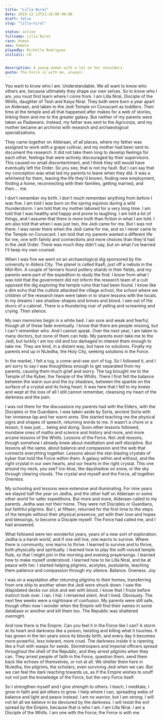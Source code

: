 ```yaml
---
title: "Lilla Niral"
date: 2019-12-13T21:26:00-08:00
draft: false
slug: "lilla-niral"

status: active
fullname: Lilla Niral
race: Human
sex: Female
playedby: Michelle Rodriguez
initials: LN


description: A young woman with a lot on her shoulders.
quote: The Force is with me, always!
---
```


You want to know who I am. Understandable. We all want to know who others are, because ultimately they shape our own selves. So to know who I am, you must first learn where I come from. I am Lilla Niral, Disciple of the Whills, daughter of Tesh and Kaiya Niral. They both were born a year apart on Alderaan, and taken to the Jedi Temple on Coruscant as toddlers. Their time at the temple and all that happened after makes for a web of stories, linking them and me to the greater galaxy. But neither of my parents were taken as Padawans. Instead, my father was sent to the Agricorps, and my mother became an archivist with research and archaeological specializations. 

They came together on Alderaan, of all places, where my father was assigned to work with a grape cultivar, and my mother had been sent to document the research. It did not take them long to develop feelings for each other, feelings that were actively discouraged by their supervisors. This caused no small discontentment, and I think they still would have eventually left the Order. So you see, that is not my fault. But I can say that my conception was what led my parents to leave when they did. It was a whirlwind for them, leaving the life they'd known, finding new employment, finding a home, reconnecting with their families, getting married, and then.... me.

I don't remember my birth. I don't much remember anything from before I was five. I am told I was born on the spring equinox during a wild thunderstorm. I am told that my mother labored for a very long time. I am told that I was healthy and happy and prone to laughing. I am told a lot of things, and I assume that there is more truth than fiction in what I am told. I am also told that when I was just two, the Jedi came for me. But I was not there. I was never there when the Jedi came for me, and so I never came to the Temple on Coruscant. I am told that my parents wanted a different life for me, one with family and connections and more choices than they'd had in the Jedi Order. There was much they didn't say, but on what I've learned I'll keep my own counsel.

When I was five we went on an archaeological dig sponsored by the university in Aldera City. The planet is called Kaafi, just off a nebula in the Mid-Rim. A couple of farmers found pottery shards in their fields, and my parents were part of the expedition to study the find. I know from what I was told that the government did not inform the research team of a cult opposed the dig exploring the temple ruins that had been found. I know like a dim echo that the cultists attacked the village school, the school where we children of the research team were taken in to share lessons with the locals. In my dreams I see shadow-shapes and knives and blood. I see out of the doors of a cabinet. There is a thundering roar of yelling and screaming and crying. Then silence.

My own memories begin in a white bed. I am sore and weak and fearful, though all of these fade eventually. I know that there are people missing, but I can't remember who. And I cannot speak. Over the next year, I am taken to many doctors, but none of them can help. My parents even take me to the Jedi, but luckily I am too old and too damaged to interest them enough to take me. They are kind, in a distant way, but have no solutions. Finally my parents end up in NiJedha, the Holy City, seeking solutions in the Force. 

In the market, I felt a tug, a come-and-see sort of tug. So I followed it, and I am sorry to say I was thoughtless enough to get separated from my parents, causing them much grief and worry. The tug brought me to the Temple of the Kyber, the Temple of the Whills. There I first felt the balance between the warm sun and the icy shadows, between the sparkle on the surface of a crystal and its living heart. It was here that I fell to my knees and wept at the loss of all I still cannot remember, cleansing my heart of the darkness and the pain.

I was not there for the discussions my parents had with the Elders, with the Disciples or the Guardians. I was taken aside by Sorla, ancient Sorla with her immense lap and her warm arms. She started teaching me the physical signs and shapes of speech, returning words to me. It wasn't a chore or a lesson, it was just.... being and doing. Soon other lessons followed, mundane ones of maths and science and history and more, and more arcane lessons of the Whills. Lessons of the Force. Not Jedi lessons, though somehow I already knew about meditation and self-discipline. But lessons all the same, about balance and compassion and the web that connects everything together. Lessons about the star-blazing crystals of kyber that hold the Force within them. A galaxy within and without, and the right crystal in our own hearts, and our hearts in the right crystal. This one around my neck, you see? Ice-blue, like dayshadow on snow, or the sky through clearing clouds. The crystal and myself and the Force, all together. Oneness.

My schooling and lessons were extensive and illuminating. For nine years we stayed half the year on Jedha, and the other half on Alderaan or some other world for safer expeditions. But more and more, Alderaan called to my parents. Jedha was not their home. They were not Disciples or Guardians, but faithful pilgrims. But I, at fifteen, returned for the first time to the steps of the temple without their physical presence, yet with their love and hopes and blessings, to become a Disciple myself. The Force had called me, and I had answered.

What followed were ten wonderful years, years of a new sort of exploration. Jedha is a harsh world, and if one will live, one learns to survive. Where there is community, one learns to thrive. I learned to survive and to thrive, both physically and spiritually. I learned how to play the soft-voiced temple flute, so that I might join in the morning and evening prayersongs. I learned how to make myself understood. I learned how to be Lilla Niral, and be at peace with her. I started helping pilgrims, acolytes, postulants, teaching them patience and compassion through my silence. Balance. Oneness. Joy.

I was on a waystation after returning pilgrims to their homes, transferring from one ship to another when the Jedi were struck down. I saw the dilapidated decks run slick and wet with blood. I know that I froze before instinct took over. I ran. I hid. I remained silent. And I lived. Obviously. The next few weeks were a nightmare of confusion. My parents were still safe, though often now I wonder when the Empire will find their names in some database or another and kill them too. The Republic was shattered overnight.

And now there is the Empire. Can you feel it in the Force like I can? A storm at its heart and darkness like a poison, twisting and killing what it touches. It has grown in the ten years since its bloody birth, and every day it becomes more powerful, less tolerant, more cruel. The darkness inside it is ripening like a fruit with wasps for seeds. Stormtroopers and Imperial officers spread throughout the shell of the Republic, and they arrest pilgrims when they can. They arrest people of faith in the Force, question them, send them back like echoes of themselves, or not at all. We shelter them here in NiJedha, the pilgrims, the scholars, even surviving Jedi when we can. But we can feel the dark reaching towards us, as if the Empire wishes to snuff out not just the knowledge of the Force, but the very Force itself.

So I strengthen myself and I give strength to others. I teach, I meditate, I grow in faith and aid others to grow. I help where I can, spreading webs of balance and light and peace instead. I am no warrior, but I am strong. I will not let all we believe in be devoured by the darkness. I will resist the evil spread by the Empire, because that is who I am. I am Lilla Niral. I am a Disciple of the Whills. I am one with the Force; the Force is with me.
